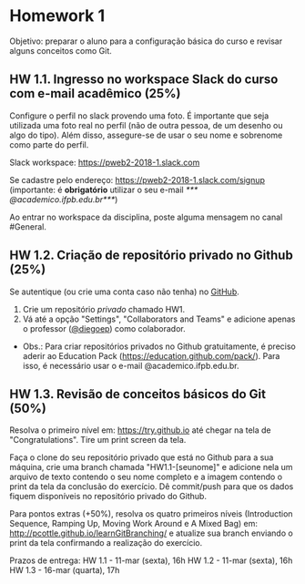 # Homework 1

Objetivo: preparar o aluno para a configuração básica do curso e revisar alguns conceitos como Git.

## HW 1.1. Ingresso no workspace Slack do curso com e-mail acadêmico (25%)

Configure o perfil no slack provendo uma foto. É importante que seja utilizada uma foto real no perfil (não de outra pessoa, de um desenho ou algo do tipo). Além disso, assegure-se de usar o seu nome e sobrenome como parte do perfil.  

Slack workspace: https://pweb2-2018-1.slack.com

Se cadastre pelo endereço: https://pweb2-2018-1.slack.com/signup (importante: é **obrigatório** utilizar o seu e-mail _*** @academico.ifpb.edu.br***_)

Ao entrar no workspace da disciplina, poste alguma mensagem no canal #General.

## HW 1.2. Criação de repositório privado no Github (25%)

Se autentique (ou crie uma conta caso não tenha) no [GitHub](https://github.com/).

1. Crie um repositório *privado* chamado HW1.
2. Vá até a opção "Settings", "Collaborators and Teams" e adicione apenas o professor ([@diegoep](http://github.com/diegoep)) como colaborador.


* Obs.: Para criar repositórios privados no Github gratuitamente, é preciso aderir ao Education Pack (https://education.github.com/pack/). Para isso, é necessário usar o e-mail @academico.ifpb.edu.br.

## HW 1.3. Revisão de conceitos básicos do Git (50%)

Resolva o primeiro nível em: https://try.github.io até chegar na tela de "Congratulations". Tire um print screen da tela.

Faça o clone do seu repositório privado que está no Github para a sua máquina, crie uma branch chamada "HW1.1-[seunome]" e adicione nela um arquivo de texto contendo o seu nome completo e a imagem contendo o print da tela da conclusão do exercício. Dê commit/push para que os dados fiquem disponíveis no repositório privado do Github.

Para pontos extras (+50%), resolva os quatro primeiros níveis (Introduction Sequence, Ramping Up, Moving Work Around e A Mixed Bag) em: http://pcottle.github.io/learnGitBranching/ e atualize sua branch enviando o print da tela confirmando a realização do exercício.

Prazos de entrega:
HW 1.1 - 11-mar (sexta), 16h
HW 1.2 - 11-mar (sexta), 16h
HW 1.3 - 16-mar (quarta), 17h
